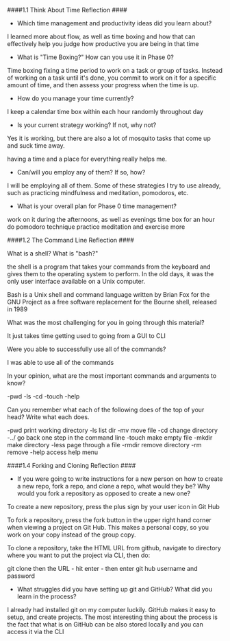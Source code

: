 ####1.1 Think About Time Reflection ####

* Which time management and productivity ideas did you learn about?

I learned more about flow, as well as time boxing and how that can effectively help you judge how productive you are being in that time

* What is "Time Boxing?" How can you use it in Phase 0?

Time boxing fixing a time period to work on a task or group of tasks. Instead of working on a task until it's done, you commit to work on it for a specific amount of time, and then assess your progress when the time is up. 

* How do you manage your time currently?

I keep a calendar
time box within each hour randomly throughout day


* Is your current strategy working? If not, why not?

Yes it is working, but there are also a lot of mosquito tasks that come up and suck time away.

having a time and a place for everything really helps me.

* Can/will you employ any of them? If so, how?


I will be employing all of them. Some of these strategies I try to use already, such as practicing mindfulness and meditation, pomodoros, etc. 

* What is your overall plan for Phase 0 time management?

work on it during the afternoons, as well as evenings
time box for an hour
do pomodoro technique
practice meditation and exercise  more






####1.2 The Command Line Reflection ####

What is a shell? What is "bash?"



the shell is a program that takes your commands from the keyboard and gives them to the operating system to perform. In the old days, it was the only user interface available on a Unix computer.

Bash is a Unix shell and command language written by Brian Fox for the GNU Project as a free software replacement for the Bourne shell, released in 1989

What was the most challenging for you in going through this material?

It just takes time getting used to going from a GUI to CLI 

Were you able to successfully use all of the commands?

I was able to use all of the commands 


In your opinion, what are the most important commands and arguments to know?


-pwd
-ls
-cd
-touch
-help


Can you remember what each of the following does of the top of your head? Write what each does.


-pwd  print working directory
-ls list dir
-mv move file
-cd change directory
-../  go back one step in the command line
-touch  make empty file
-mkdir  make directory 
-less  page through a file
-rmdir remove directory
-rm  remove
-help  access help menu
 






####1.4 Forking and Cloning Reflection  ####



* If you were going to write instructions for a new person on how to create a new repo, fork a repo, and clone a repo, what would they be? Why would you fork a repository as opposed to create a new one?

To create a new repository, press the plus sign by your user icon in Git Hub

To fork a repository, press the fork button in the upper right hand corner when viewing a project on Git Hub. This makes a personal copy, so you work on your copy instead of the group copy.

To clone a repository, take the HTML URL from github, navigate to directory where you want to put the project via CLI, then do:

git clone then the URL - hit enter - then enter git hub username and password


* What struggles did you have setting up git and GitHub? What did you learn in the process?

 I already had installed git on my computer luckily. GitHub makes it easy to setup, and create projects. The most interesting thing about the process is the fact that what is on GitHub can be also stored locally and you can access it via the CLI


